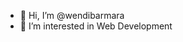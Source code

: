 - 👋 Hi, I’m @wendibarmara
- 👀 I’m interested in Web Development    


<!---
wendibarmara/wendibarmara is a ✨ special ✨ repository because its `README.md` (this file) appears on your GitHub profile.
You can click the Preview link to take a look at your changes.
--->
